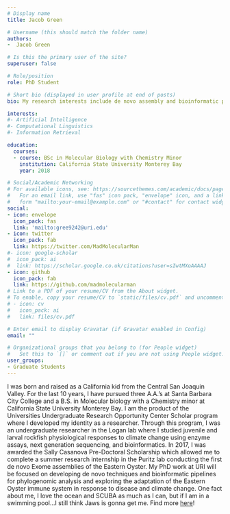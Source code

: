 ```yaml
---
# Display name
title: Jacob Green

# Username (this should match the folder name)
authors:
-  Jacob Green

# Is this the primary user of the site?
superuser: false

# Role/position
role: PhD Student

# Short bio (displayed in user profile at end of posts)
bio: My research interests include de novo assembly and bioinformatic pipelines for exome capture and exploring the adaptation of the Eastern Oyster immune system in response to disease and climate change.

interests:
#- Artificial Intelligence
#- Computational Linguistics
#- Information Retrieval

education:
  courses:
  - course: BSc in Molecular Biology with Chemistry Minor
    institution: California State University Monterey Bay
    year: 2018

# Social/Academic Networking
# For available icons, see: https://sourcethemes.com/academic/docs/page-builder/#icons
#   For an email link, use "fas" icon pack, "envelope" icon, and a link in the
#   form "mailto:your-email@example.com" or "#contact" for contact widget.
social:
- icon: envelope
  icon_pack: fas
  link: 'mailto:gree9242@uri.edu'
- icon: twitter
  icon_pack: fab
  link: https://twitter.com/MadMolecularMan
#- icon: google-scholar
#  icon_pack: ai
#  link: https://scholar.google.co.uk/citations?user=sIwtMXoAAAAJ
- icon: github
  icon_pack: fab
  link: https://github.com/madmolecularman
# Link to a PDF of your resume/CV from the About widget.
# To enable, copy your resume/CV to `static/files/cv.pdf` and uncomment the lines below.
# - icon: cv
#   icon_pack: ai
#   link: files/cv.pdf

# Enter email to display Gravatar (if Gravatar enabled in Config)
email: ""

# Organizational groups that you belong to (for People widget)
#   Set this to `[]` or comment out if you are not using People widget.
user_groups:
- Graduate Students
---
```


I was born and raised as a California kid from the Central San Joaquin Valley. For the last 10 years, I have pursued three A.A.’s at Santa Barbara City College and a B.S. in Molecular biology with a Chemistry minor at California State University Monterey Bay. I am the product of the Universities Undergraduate Research Opportunity Center Scholar program where I developed my identity as a researcher. Through this program, I was an undergraduate researcher in the Logan lab where I studied juvenile and larval rockfish physiological responses to climate change using enzyme assays, next generation sequencing, and bioinformatics. In 2017, I was awarded the Sally Casanova Pre-Doctoral Scholarship which allowed me to complete a summer research internship in the Puritz lab conducting the first de novo Exome assemblies of the Eastern Oyster. My PhD work at URI will be focused on developing de novo techniques and bioinformatic pipelines for phylogenomic analysis and exploring the adaptation of the Eastern Oyster immune system in response to disease and climate change. One fact about me, I love the ocean and SCUBA as much as I can, but if I am in a swimming pool…I still think Jaws is gonna get me.  Find more [here](https://madmolecularman.wordpress.com/)!